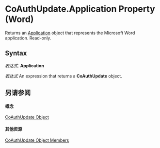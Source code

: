 
# CoAuthUpdate.Application Property (Word)

Returns an [Application](d1cf6f8f-4e88-bf01-93b4-90a83f79cb44.md) object that represents the Microsoft Word application. Read-only.


## Syntax

 _表达式_. **Application**

 _表达式_ An expression that returns a **CoAuthUpdate** object.


## 另请参阅


#### 概念


[CoAuthUpdate Object](c00e5029-2e4b-97c0-33d3-86fdc53df535.md)
#### 其他资源


[CoAuthUpdate Object Members](http://msdn.microsoft.com/library/6771c7af-b532-c2d2-d5fb-917a3d0fcb1f%28Office.15%29.aspx)